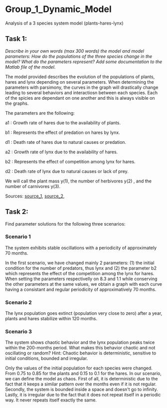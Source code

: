 # Group_1_Dynamic_Model
Analysis of a 3 species system model (plants-hares-lynx) 

## Task 1: 
*Describe in your own words (max 300 words) the model and model parameters: How do the populations of the three species change in the model? What do the parameters represent? Add some documentation to the Matlab file of the model.*

The model provided describes the evolution of the populations of plants, hares and lynx depending on several parameters. When determining the parameters with parsimony, the curves in the graph will drastically change leading to several behaviors and interactiosn between each species. Each of the spicies are dependant on one another and this is always visible on the graphs. 

The parameters are the following: 

a1 : Growth rate of hares due to the availability of plants.

b1 : Represents the effect of predation on hares by lynx.

d1 : Death rate of hares due to natural causes or predation.

a2 : Growth rate of lynx due to the availability of hares.

b2 : Represents the effect of competition among lynx for hares.

d2 : Death rate of lynx due to natural causes or lack of prey.

We will call the plant mass y(1), the number of herbivores y(2) , and the number of carnivores y(3).

Sources: [source_1](https://www.jstor.org/stable/1940591?seq=2), [source_2](https://sysbio.mx/wp-content/uploads/2021/02/2017_Book_ModelingLife.pdf), 

## Task 2: 
Find parameter solutions for the following three scenarios:

### Scenario 1
The system exhibits stable oscillations with a periodicity of approximately 70 months.

In the first scenario, we have changed mainly 2 parameters: (1) the initial condition for the number of predators, thus lynx and (2) the parameter b2 which represents the effect of the competition among the lynx for hares. When setting the parameters respectivelly on 8.3 and 1.1 while conserving the other parameters at the same values, we obtain a graph with each curve having a consistant and regular periodicity of approximatively 70 months.

### Scenario 2
The lynx population goes extinct (population very close to zero) after a year, plants and hares stabilize within 120 months.

### Scenario 3
The system shows chaotic behavior and the lynx population peaks twice within the 200-months period. What makes this behavior chaotic and not oscillating or random? Hint: Chaotic behavior is deterministic, sensitive to initial conditions, bounded and irregular.

Only the values of the initial population for each species were changed. From 0.75 to 0.85 for the plants and 0.15 to 0.1 for the hares. In our scenario, we can define the model as chaos. 
First of all, it is deterministic due to the fact that it keeps a similar pattern over the months even if it is not regular. 
Secondly, the system is bounded inside a space and doesn't go to infinity. 
Lastly, it is irregular due to the fact that it does not repeat itself in a periodic way. It never repeats itself exactly the same. 

